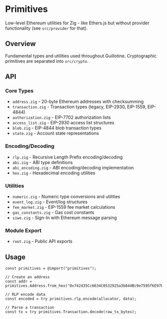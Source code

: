 # Primitives

Low-level Ethereum utilities for Zig - like Ethers.js but without provider functionality (see `src/provider` for that).

## Overview

Fundamental types and utilities used throughout Guillotine. Cryptographic primitives are separated into `src/crypto`.

## API

### Core Types
- `address.zig` - 20-byte Ethereum addresses with checksumming
- `transaction.zig` - Transaction types (legacy, EIP-2930, EIP-1559, EIP-4844)
- `authorization.zig` - EIP-7702 authorization lists
- `access_list.zig` - EIP-2930 access list structures
- `blob.zig` - EIP-4844 blob transaction types
- `state.zig` - Account state representations

### Encoding/Decoding
- `rlp.zig` - Recursive Length Prefix encoding/decoding
- `abi.zig` - ABI type definitions
- `abi_encoding.zig` - ABI encoding/decoding implementation
- `hex.zig` - Hexadecimal encoding utilities

### Utilities
- `numeric.zig` - Numeric type conversions and utilities
- `event_log.zig` - Event/log structures
- `fee_market.zig` - EIP-1559 fee market calculations
- `gas_constants.zig` - Gas cost constants
- `siwe.zig` - Sign-In with Ethereum message parsing

### Module Export
- `root.zig` - Public API exports

## Usage

```zig
const primitives = @import("primitives");

// Create an address
const addr = primitives.Address.from_hex("0x742d35Cc6634C0532925a3b844Bc9e7595f6E97b");

// RLP encode data
const encoded = try primitives.rlp.encode(allocator, data);

// Parse a transaction
const tx = try primitives.Transaction.decode(raw_tx_bytes);
```